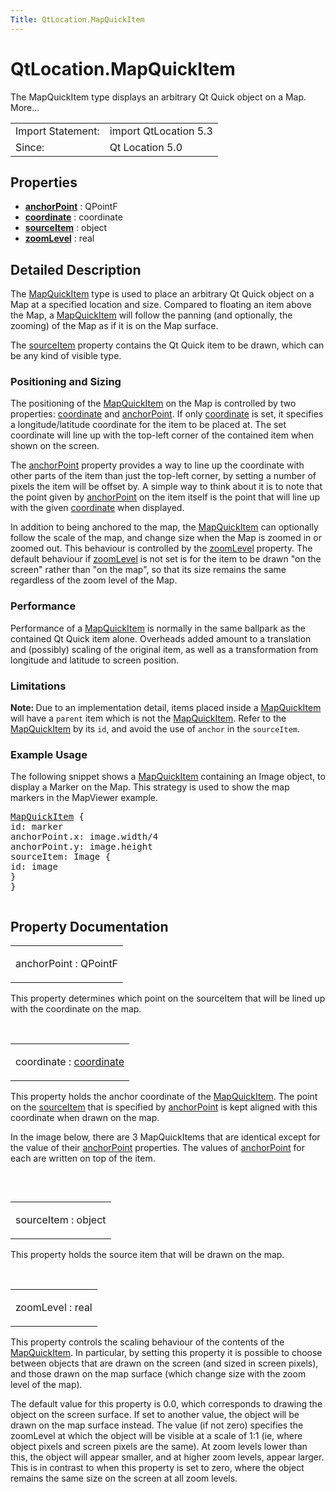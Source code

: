 ```yaml
---
Title: QtLocation.MapQuickItem
---
```


# QtLocation.MapQuickItem

<span class="subtitle"></span>
<!-- $$$MapQuickItem-brief -->
<p>The MapQuickItem type displays an arbitrary Qt Quick object on a Map. More...</p>
<!-- @@@MapQuickItem -->
<table class="alignedsummary">
<tr><td class="memItemLeft rightAlign topAlign"> Import Statement:</td><td class="memItemRight bottomAlign"> import QtLocation 5.3</td></tr><tr><td class="memItemLeft rightAlign topAlign"> Since:</td><td class="memItemRight bottomAlign">  Qt Location 5.0</td></tr></table><ul>
</ul>
<h2 id="properties">Properties</h2>
<ul>
<li class="fn"><b><b><a href="QtLocation.MapQuickItem.md#anchorPoint-prop">anchorPoint</a></b></b> : QPointF</li>
<li class="fn"><b><b><a href="QtLocation.MapQuickItem.md#coordinate-prop">coordinate</a></b></b> : coordinate</li>
<li class="fn"><b><b><a href="QtLocation.MapQuickItem.md#sourceItem-prop">sourceItem</a></b></b> : object</li>
<li class="fn"><b><b><a href="QtLocation.MapQuickItem.md#zoomLevel-prop">zoomLevel</a></b></b> : real</li>
</ul>
<!-- $$$MapQuickItem-description -->
<h2 id="details">Detailed Description</h2>
</p>
<p>The <a href="QtLocation.MapQuickItem.md">MapQuickItem</a> type is used to place an arbitrary Qt Quick object on a Map at a specified location and size. Compared to floating an item above the Map, a <a href="QtLocation.MapQuickItem.md">MapQuickItem</a> will follow the panning (and optionally, the zooming) of the Map as if it is on the Map surface.</p>
<p>The <a href="QtLocation.MapQuickItem.md#sourceItem-prop">sourceItem</a> property contains the Qt Quick item to be drawn, which can be any kind of visible type.</p>
<h3 >Positioning and Sizing</h3>
<p>The positioning of the <a href="QtLocation.MapQuickItem.md">MapQuickItem</a> on the Map is controlled by two properties: <a href="QtLocation.MapQuickItem.md#coordinate-prop">coordinate</a> and <a href="QtLocation.MapQuickItem.md#anchorPoint-prop">anchorPoint</a>. If only <a href="QtLocation.MapQuickItem.md#coordinate-prop">coordinate</a> is set, it specifies a longitude/latitude coordinate for the item to be placed at. The set coordinate will line up with the top-left corner of the contained item when shown on the screen.</p>
<p>The <a href="QtLocation.MapQuickItem.md#anchorPoint-prop">anchorPoint</a> property provides a way to line up the coordinate with other parts of the item than just the top-left corner, by setting a number of pixels the item will be offset by. A simple way to think about it is to note that the point given by <a href="QtLocation.MapQuickItem.md#anchorPoint-prop">anchorPoint</a> on the item itself is the point that will line up with the given <a href="QtLocation.MapQuickItem.md#coordinate-prop">coordinate</a> when displayed.</p>
<p>In addition to being anchored to the map, the <a href="QtLocation.MapQuickItem.md">MapQuickItem</a> can optionally follow the scale of the map, and change size when the Map is zoomed in or zoomed out. This behaviour is controlled by the <a href="QtLocation.MapQuickItem.md#zoomLevel-prop">zoomLevel</a> property. The default behaviour if <a href="QtLocation.MapQuickItem.md#zoomLevel-prop">zoomLevel</a> is not set is for the item to be drawn &quot;on the screen&quot; rather than &quot;on the map&quot;, so that its size remains the same regardless of the zoom level of the Map.</p>
<h3 >Performance</h3>
<p>Performance of a <a href="QtLocation.MapQuickItem.md">MapQuickItem</a> is normally in the same ballpark as the contained Qt Quick item alone. Overheads added amount to a translation and (possibly) scaling of the original item, as well as a transformation from longitude and latitude to screen position.</p>
<h3 >Limitations</h3>
<p><b>Note: </b>Due to an implementation detail, items placed inside a <a href="QtLocation.MapQuickItem.md">MapQuickItem</a> will have a <code>parent</code> item which is not the <a href="QtLocation.MapQuickItem.md">MapQuickItem</a>. Refer to the <a href="QtLocation.MapQuickItem.md">MapQuickItem</a> by its <code>id</code>, and avoid the use of <code>anchor</code> in the <code>sourceItem</code>.</p>
<h3 >Example Usage</h3>
<p>The following snippet shows a <a href="QtLocation.MapQuickItem.md">MapQuickItem</a> containing an Image object, to display a Marker on the Map. This strategy is used to show the map markers in the MapViewer example.</p>
<pre class="qml"><span class="type"><a href="QtLocation.MapQuickItem.md">MapQuickItem</a></span> {
<span class="name">id</span>: <span class="name">marker</span>
<span class="name">anchorPoint</span>.x: <span class="name">image</span>.<span class="name">width</span><span class="operator">/</span><span class="number">4</span>
<span class="name">anchorPoint</span>.y: <span class="name">image</span>.<span class="name">height</span>
<span class="name">sourceItem</span>: <span class="name">Image</span> {
<span class="name">id</span>: <span class="name">image</span>
}
}</pre>
<p class="centerAlign"><img src="../../../../media/api-mapquickitem.png" alt="" /></p><!-- @@@MapQuickItem -->
<h2>Property Documentation</h2>
<!-- $$$anchorPoint -->
<table class="qmlname"><tr valign="top" id="anchorPoint-prop"><td class="tblQmlPropNode"><p><span class="name">anchorPoint</span> : <span class="type">QPointF</span></p></td></tr></table><p>This property determines which point on the sourceItem that will be lined up with the coordinate on the map.</p>
<!-- @@@anchorPoint -->
<br/>
<!-- $$$coordinate -->
<table class="qmlname"><tr valign="top" id="coordinate-prop"><td class="tblQmlPropNode"><p><span class="name">coordinate</span> : <span class="type"><a href="QtLocation.MapQuickItem.md#coordinate-prop">coordinate</a></span></p></td></tr></table><p>This property holds the anchor coordinate of the <a href="QtLocation.MapQuickItem.md">MapQuickItem</a>. The point on the <a href="QtLocation.MapQuickItem.md#sourceItem-prop">sourceItem</a> that is specified by <a href="QtLocation.MapQuickItem.md#anchorPoint-prop">anchorPoint</a> is kept aligned with this coordinate when drawn on the map.</p>
<p>In the image below, there are 3 MapQuickItems that are identical except for the value of their <a href="QtLocation.MapQuickItem.md#anchorPoint-prop">anchorPoint</a> properties. The values of <a href="QtLocation.MapQuickItem.md#anchorPoint-prop">anchorPoint</a> for each are written on top of the item.</p>
<p class="centerAlign"><img src="../../../../media/api-mapquickitem-anchor.png" alt="" /></p><!-- @@@coordinate -->
<br/>
<!-- $$$sourceItem -->
<table class="qmlname"><tr valign="top" id="sourceItem-prop"><td class="tblQmlPropNode"><p><span class="name">sourceItem</span> : <span class="type">object</span></p></td></tr></table><p>This property holds the source item that will be drawn on the map.</p>
<!-- @@@sourceItem -->
<br/>
<!-- $$$zoomLevel -->
<table class="qmlname"><tr valign="top" id="zoomLevel-prop"><td class="tblQmlPropNode"><p><span class="name">zoomLevel</span> : <span class="type">real</span></p></td></tr></table><p>This property controls the scaling behaviour of the contents of the <a href="QtLocation.MapQuickItem.md">MapQuickItem</a>. In particular, by setting this property it is possible to choose between objects that are drawn on the screen (and sized in screen pixels), and those drawn on the map surface (which change size with the zoom level of the map).</p>
<p>The default value for this property is 0.0, which corresponds to drawing the object on the screen surface. If set to another value, the object will be drawn on the map surface instead. The value (if not zero) specifies the zoomLevel at which the object will be visible at a scale of 1:1 (ie, where object pixels and screen pixels are the same). At zoom levels lower than this, the object will appear smaller, and at higher zoom levels, appear larger. This is in contrast to when this property is set to zero, where the object remains the same size on the screen at all zoom levels.</p>
<!-- @@@zoomLevel -->
<br/>
